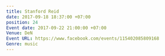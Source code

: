 ```yaml
---
title: Stanford Reid
date: 2017-09-18 18:37:00 +07:00
position: 24
Event date: 2017-09-22 21:00:00 +07:00
Venue: DeN
Event URL: https://www.facebook.com/events/115402085809168
Genre: music
---
```


